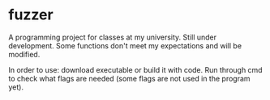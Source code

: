 # fuzzer

A programming project for classes at my university. Still under development. Some functions don't meet my expectations and will be modified.

In order to use: download executable or build it with code.
Run through cmd to check what flags are needed (some flags are not used in the program yet).
